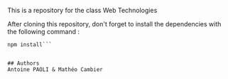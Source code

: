 This is a repository for the class Web Technologies

After cloning this repository, don't forget to install the dependencies with the following command :

```shell
npm install```


## Authors
Antoine PAOLI & Mathéo Cambier
